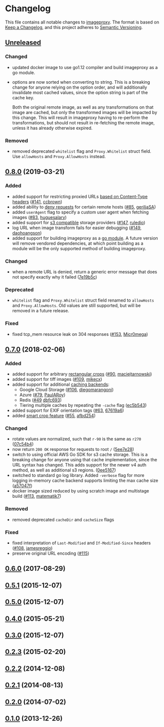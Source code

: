 # Changelog

This file contains all notable changes to
[imageproxy](https://github.com/willnorris/imageproxy).  The format is based on
[Keep a Changelog](https://keepachangelog.com/en/1.0.0/), and this project
adheres to [Semantic Versioning](https://semver.org/spec/v2.0.0.html).

## [Unreleased]
[Unreleased]: https://github.com/willnorris/imageproxy/compare/v0.8.0...HEAD

### Changed
 - updated docker image to use go1.12 compiler and build imageproxy as a go module.

 - options are now sorted when converting to string.  This is a breaking change
   for anyone relying on the option order, and will additionally invalidate
   most cached values, since the option string is part of the cache key.

   Both the original remote image, as well as any transformations on that image
   are cached, but only the transformed images will be impacted by this change.
   This will result in imageproxy having to re-perform the transformations, but
   should not result in re-fetching the remote image, unless it has already
   otherwise expired.

### Removed
 - removed deprecated `whitelist` flag and `Proxy.Whitelist` struct field. Use
   `allowHosts` and `Proxy.AllowHosts` instead.

## [0.8.0] (2019-03-21)
[0.8.0]: https://github.com/willnorris/imageproxy/compare/v0.7.0...v0.8.0

### Added
 - added support for restricting proxied URLs [based on Content-Type
   headers](https://github.com/willnorris/imageproxy#allowed-content-type-list)
   ([#141](https://github.com/willnorris/imageproxy/pull/141),
   [ccbrown](https://github.com/ccbrown))
 - added ability to [deny requests](https://github.com/willnorris/imageproxy#allowed-and-denied-hosts-list)
   for certain remote hosts
   ([#85](https://github.com/willnorris/imageproxy/pull/85),
   [geriljaSA](https://github.com/geriljaSA))
 - added `userAgent` flag to specify a custom user agent when fetching images
   ([#83](https://github.com/willnorris/imageproxy/pull/83),
   [huguesalary](https://github.com/huguesalary))
 - added support for [s3 compatible](https://github.com/willnorris/imageproxy#cache)
   storage providers
   ([#147](https://github.com/willnorris/imageproxy/pull/147),
   [ruledio](https://github.com/ruledio))
 - log URL when image transform fails for easier debugging
   ([#149](https://github.com/willnorris/imageproxy/pull/149),
   [daohoangson](https://github.com/daohoangson))
 - added support for building imageproxy as a [go module](https://golang.org/wiki/Modules).
   A future version will remove vendored dependencies, at which point building
   as a module will be the only supported method of building imageproxy.

### Changed
 - when a remote URL is denied, return a generic error message that does not specify exactly why it failed
   ([7e19b5c](https://github.com/willnorris/imageproxy/commit/7e19b5c))

### Deprecated
 - `whitelist` flag and `Proxy.Whitelist` struct field renamed to `allowHosts`
   and `Proxy.AllowHosts`.  Old values are still supported, but will be removed
   in a future release.

### Fixed
 - fixed tcp_mem resource leak on 304 responses
   ([#153](https://github.com/willnorris/imageproxy/pull/153),
   [Micr0mega](https://github.com/Micr0mega))

## [0.7.0] (2018-02-06)
[0.7.0]: https://github.com/willnorris/imageproxy/compare/v0.6.0...v0.7.0

### Added
 - added support for arbitrary [rectangular crops](https://godoc.org/willnorris.com/go/imageproxy#hdr-Rectangle_Crop)
   ([#90](https://github.com/willnorris/imageproxy/pull/90),
   [maciejtarnowski](https://github.com/maciejtarnowski))
 - added support for tiff images
   ([#109](https://github.com/willnorris/imageproxy/pull/109),
   [mikecx](https://github.com/mikecx))
 - added support for additional [caching backends](https://github.com/willnorris/imageproxy#cache):
    - Google Cloud Storage
      ([#106](https://github.com/willnorris/imageproxy/pull/106),
      [diegomarangoni](https://github.com/diegomarangoni))
    - Azure
      ([#79](https://github.com/willnorris/imageproxy/pull/79),
      [PaulARoy](https://github.com/PaulARoy))
    - Redis
      ([#49](https://github.com/willnorris/imageproxy/issues/49)
      [dbfc693](https://github.com/willnorris/imageproxy/commit/dbfc693))
    - Tiering multiple caches by repeating the `-cache` flag
      ([ec5b543](https://github.com/willnorris/imageproxy/commit/ec5b543))
 - added support for EXIF orientation tags
   ([#63](https://github.com/willnorris/imageproxy/issues/63),
   [67619a6](https://github.com/willnorris/imageproxy/commit/67619a6))
 - added [smart crop feature](https://godoc.org/willnorris.com/go/imageproxy#hdr-Smart_Crop)
   ([#55](https://github.com/willnorris/imageproxy/issues/55),
   [afbd254](https://github.com/willnorris/imageproxy/commit/afbd254))

### Changed
 - rotate values are normalized, such that `r-90` is the same as `r270`
   ([07c54b4](https://github.com/willnorris/imageproxy/commit/07c54b4))
 - now return `200 OK` response for requests to root `/`
   ([5ee7e28](https://github.com/willnorris/imageproxy/commit/5ee7e28))
 - switch to using official AWS Go SDK for s3 cache storage.  This is a
   breaking change for anyone using that cache implementation, since the URL
   syntax has changed.  This adds support for the newer v4 auth method, as well
   as additional s3 regions.
   ([0ee5167](https://github.com/willnorris/imageproxy/commit/0ee5167))
 - switched to standard go log library.  Added `-verbose` flag for more logging
   in-memory cache backend supports limiting the max cache size
   ([a57047f](https://github.com/willnorris/imageproxy/commit/a57047f))
 - docker image sized reduced by using scratch image and multistage build
   ([#113](https://github.com/willnorris/imageproxy/pull/113),
   [matematik7](https://github.com/matematik7))

### Removed
 - removed deprecated `cacheDir` and `cacheSize` flags

### Fixed
 - fixed interpretation of `Last-Modified` and `If-Modified-Since` headers
   ([#108](https://github.com/willnorris/imageproxy/pull/108),
   [jamesreggio](https://github.com/jamesreggio))
 - preserve original URL encoding
   ([#115](https://github.com/willnorris/imageproxy/issues/115))

## [0.6.0] (2017-08-29)
[0.6.0]: https://github.com/willnorris/imageproxy/compare/v0.5.1...v0.6.0

## [0.5.1] (2015-12-07)
[0.5.1]: https://github.com/willnorris/imageproxy/compare/v0.5.0...v0.5.1

## [0.5.0] (2015-12-07)
[0.5.0]: https://github.com/willnorris/imageproxy/compare/v0.4.0...v0.5.0

## [0.4.0] (2015-05-21)
[0.4.0]: https://github.com/willnorris/imageproxy/compare/v0.3.0...v0.4.0

## [0.3.0] (2015-12-07)
[0.3.0]: https://github.com/willnorris/imageproxy/compare/v0.2.3...v0.3.0

## [0.2.3] (2015-02-20)
[0.2.3]: https://github.com/willnorris/imageproxy/compare/v0.2.2...v0.2.3

## [0.2.2] (2014-12-08)
[0.2.2]: https://github.com/willnorris/imageproxy/compare/v0.2.1...v0.2.2

## [0.2.1] (2014-08-13)
[0.2.1]: https://github.com/willnorris/imageproxy/compare/v0.2.0...v0.2.1

## [0.2.0] (2014-07-02)
[0.2.0]: https://github.com/willnorris/imageproxy/compare/v0.1.0...v0.2.0

## [0.1.0] (2013-12-26)
[0.1.0]: https://github.com/willnorris/imageproxy/compare/5d75e8a...v0.1.0
